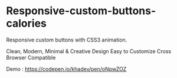 # Responsive-custom-buttons-calories
Responsive custom buttons with CSS3 animation. 

Clean, Modern, Minimal & Creative Design
Easy to Customize
Cross Browser Compatible

Demo : https://codepen.io/khadev/pen/oNpwZOZ
